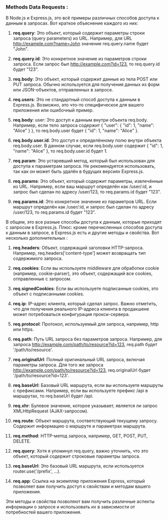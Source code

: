 ### Methods Data Requests :
В Node.js и Express.js, это всё примеры различных способов доступа к данным в запросах. Вот краткое объяснение каждого из них:

1. **req.query**: Это объект, который содержит параметры строки запроса (query parameters) из URL. Например, для URL http://example.com?name=John значение req.query.name будет "John".

1. **req.query.id**: Это конкретное значение из параметров строки запроса. Если запрос был http://example.com?id=123, то req.query.id будет "123".

1. **req.body**: Это объект, который содержит данные из тела POST или PUT запроса. Обычно используется для получения данных из форм или JSON-объектов, отправленных в запросе.

1. **req.users**: Это не стандартный способ доступа к данным в Express.js. Возможно, это что-то специфическое для вашего приложения или ошибочный пример.

1. **req.body**: user: Это доступ к данным внутри объекта req.body. Например, если тело запроса содержит { "user": { "id": 1, "name": "Alice" } }, то req.body.user будет { "id": 1, "name": "Alice" }.

1. **req.body.user.id**: Это доступ к определённому полю внутри объекта req.body.user. В данном случае, если req.body.user содержит { "id": 1, "name": "Alice" }, то req.body.user.id будет 1.

1. **req.param**: Это устаревший метод, который был использован для доступа к параметрам запроса. Не рекомендуется использовать, так как он может быть удалён в будущих версиях Express.js.

1. **req.params**: Это объект, который содержит параметры, извлечённые из URL. Например, если ваш маршрут определён как /user/:id, и запрос был сделан по адресу /user/123, то req.params.id будет "123".

1. **req.params.id**: Это конкретное значение из параметров URL. Если маршрут определён как /user/:id, и запрос был сделан по адресу /user/123, то req.params.id будет "123".

В общем, это все разные способы доступа к данным, которые приходят с запросом в Express.js. Плюс: кроме перечисленных способов доступа к данным в запросе, в Express.js есть и другие методы и свойства. Вот несколько дополнительных :

1. **req.headers**: Объект, содержащий заголовки HTTP-запроса. Например, req.headers['content-type'] может возвращать тип содержимого запроса.

1. **req.cookies**: Если вы используете middleware для обработки cookie (например, cookie-parser), это объект, содержащий все cookies, отправленные с запросом.

1. **req.signedCookies**: Если вы используете подписанные cookies, это объект с подписанными cookies.

1. **req.ip**: IP-адрес клиента, который сделал запрос. Важно отметить, что для получения реального IP-адреса клиента в продакшене может потребоваться конфигурация прокси-сервера.

1. **req.protocol**: Протокол, используемый для запроса, например, http или https.

1. **req.path**: Путь URL запроса без параметров запроса. Например, для запроса http://example.com/path/to/resource?id=123, req.path будет '/path/to/resource'.

1. **req.originalUrl**: Полный оригинальный URL запроса, включая параметры запроса. Для того же запроса http://example.com/path/to/resource?id=123, req.originalUrl будет '/path/to/resource?id=123'.

1. **req.baseUrl**: Базовый URL маршрута, если вы используете маршруты с префиксами. Например, если вы используете префикс /api в маршрутах, то req.baseUrl будет /api.

1. **req.xhr**: Булевое значение, которое указывает, является ли запрос XMLHttpRequest (AJAX-запросом).

1. **req.route**: Объект маршрута, соответствующий текущему запросу. Содержит информацию о маршруте и параметрах маршрута.

1. **req.method**: HTTP-метод запроса, например, GET, POST, PUT, DELETE.

1. **req.query**: Хотя я упоминул req.query, важно уточнить, что это объект, который содержит строковые параметры запроса.

1. **req.baseUrl**: Это базовый URL маршрута, если используется router.use('/prefix', ...).

1. **req.app**: Ссылка на экземпляр приложения Express, который позволяет вам получить доступ к свойствам и методам вашего приложения.

Эти методы и свойства позволяют вам получить различные аспекты информации о запросе и использовать их в зависимости от потребностей вашего приложения.
